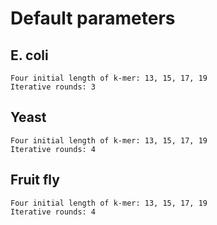 # Default parameters

## E. coli
	Four initial length of k-mer: 13, 15, 17, 19
	Iterative rounds: 3

## Yeast
	Four initial length of k-mer: 13, 15, 17, 19
	Iterative rounds: 4

## Fruit fly
	Four initial length of k-mer: 13, 15, 17, 19
	Iterative rounds: 4


